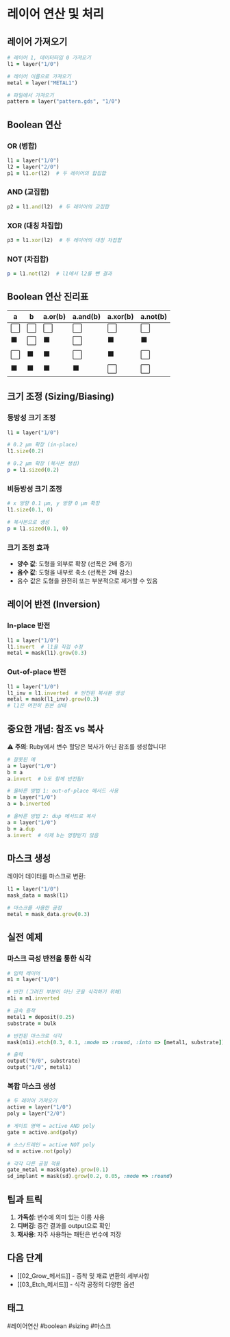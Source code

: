 # 레이어 연산 및 처리

## 레이어 가져오기

```ruby
# 레이어 1, 데이터타입 0 가져오기
l1 = layer("1/0")

# 레이어 이름으로 가져오기
metal = layer("METAL1")

# 파일에서 가져오기
pattern = layer("pattern.gds", "1/0")
```

## Boolean 연산

### OR (병합)
```ruby
l1 = layer("1/0")
l2 = layer("2/0")
p1 = l1.or(l2)  # 두 레이어의 합집합
```

### AND (교집합)
```ruby
p2 = l1.and(l2)  # 두 레이어의 교집합
```

### XOR (대칭 차집합)
```ruby
p3 = l1.xor(l2)  # 두 레이어의 대칭 차집합
```

### NOT (차집합)
```ruby
p = l1.not(l2)  # l1에서 l2를 뺀 결과
```

## Boolean 연산 진리표

| a | b | a.or(b) | a.and(b) | a.xor(b) | a.not(b) |
|---|---|---------|----------|----------|----------|
| ⬜ | ⬜ | ⬜ | ⬜ | ⬜ | ⬜ |
| ⬛ | ⬜ | ⬛ | ⬜ | ⬛ | ⬛ |
| ⬜ | ⬛ | ⬛ | ⬜ | ⬛ | ⬜ |
| ⬛ | ⬛ | ⬛ | ⬛ | ⬜ | ⬜ |

## 크기 조정 (Sizing/Biasing)

### 등방성 크기 조정
```ruby
l1 = layer("1/0")

# 0.2 µm 확장 (in-place)
l1.size(0.2)

# 0.2 µm 확장 (복사본 생성)
p = l1.sized(0.2)
```

### 비등방성 크기 조정
```ruby
# x 방향 0.1 µm, y 방향 0 µm 확장
l1.size(0.1, 0)

# 복사본으로 생성
p = l1.sized(0.1, 0)
```

### 크기 조정 효과

- **양수 값**: 도형을 외부로 확장 (선폭은 2배 증가)
- **음수 값**: 도형을 내부로 축소 (선폭은 2배 감소)
- 음수 값은 도형을 완전히 또는 부분적으로 제거할 수 있음

## 레이어 반전 (Inversion)

### In-place 반전
```ruby
l1 = layer("1/0")
l1.invert  # l1을 직접 수정
metal = mask(l1).grow(0.3)
```

### Out-of-place 반전
```ruby
l1 = layer("1/0")
l1_inv = l1.inverted  # 반전된 복사본 생성
metal = mask(l1_inv).grow(0.3)
# l1은 여전히 원본 상태
```

## 중요한 개념: 참조 vs 복사

⚠️ **주의**: Ruby에서 변수 할당은 복사가 아닌 참조를 생성합니다!

```ruby
# 잘못된 예
a = layer("1/0")
b = a
a.invert  # b도 함께 반전됨!

# 올바른 방법 1: out-of-place 메서드 사용
b = layer("1/0")
a = b.inverted

# 올바른 방법 2: dup 메서드로 복사
a = layer("1/0")
b = a.dup
a.invert  # 이제 b는 영향받지 않음
```

## 마스크 생성

레이어 데이터를 마스크로 변환:

```ruby
l1 = layer("1/0")
mask_data = mask(l1)

# 마스크를 사용한 공정
metal = mask_data.grow(0.3)
```

## 실전 예제

### 마스크 극성 반전을 통한 식각
```ruby
# 입력 레이어
m1 = layer("1/0")

# 반전 (그려진 부분이 아닌 곳을 식각하기 위해)
m1i = m1.inverted

# 금속 증착
metal1 = deposit(0.25)
substrate = bulk

# 반전된 마스크로 식각
mask(m1i).etch(0.3, 0.1, :mode => :round, :into => [metal1, substrate])

# 출력
output("0/0", substrate)
output("1/0", metal1)
```

### 복합 마스크 생성
```ruby
# 두 레이어 가져오기
active = layer("1/0")
poly = layer("2/0")

# 게이트 영역 = active AND poly
gate = active.and(poly)

# 소스/드레인 = active NOT poly
sd = active.not(poly)

# 각각 다른 공정 적용
gate_metal = mask(gate).grow(0.1)
sd_implant = mask(sd).grow(0.2, 0.05, :mode => :round)
```

## 팁과 트릭

1. **가독성**: 변수에 의미 있는 이름 사용
2. **디버깅**: 중간 결과를 output으로 확인
3. **재사용**: 자주 사용하는 패턴은 변수에 저장

## 다음 단계

- [[02_Grow_메서드]] - 증착 및 재료 변환의 세부사항
- [[03_Etch_메서드]] - 식각 공정의 다양한 옵션

## 태그
#레이어연산 #boolean #sizing #마스크
